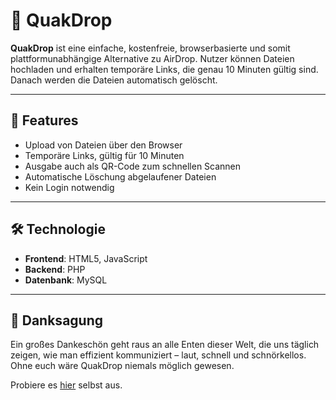 # 🦆 QuakDrop

**QuakDrop** ist eine einfache, kostenfreie, browserbasierte und somit plattformunabhängige Alternative zu AirDrop. Nutzer können Dateien hochladen und erhalten temporäre Links, die genau 10 Minuten gültig sind. Danach werden die Dateien automatisch gelöscht.

---

## 🚀 Features

- Upload von Dateien über den Browser
- Temporäre Links, gültig für 10 Minuten
- Ausgabe auch als QR-Code zum schnellen Scannen
- Automatische Löschung abgelaufener Dateien
- Kein Login notwendig

---

## 🛠️ Technologie

- **Frontend**: HTML5, JavaScript  
- **Backend**: PHP  
- **Datenbank**: MySQL  

---

## 🦆 Danksagung

Ein großes Dankeschön geht raus an alle Enten dieser Welt, die uns täglich zeigen, wie man effizient kommuniziert – laut, schnell und schnörkellos. Ohne euch wäre QuakDrop niemals möglich gewesen.

Probiere es [hier](https://quak.lkinfo.de) selbst aus.
